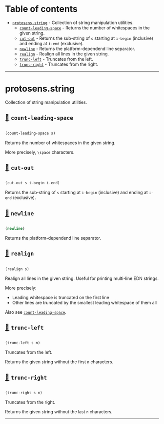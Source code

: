 # Table of contents
-  [`protosens.string`](#protosens.string)  - Collection of string manipulation utilities.
    -  [`count-leading-space`](#protosens.string/count-leading-space) - Returns the number of whitespaces in the given string.
    -  [`cut-out`](#protosens.string/cut-out) - Returns the sub-string of <code>s</code> starting at <code>i-begin</code> (inclusive) and ending at <code>i-end</code> (exclusive).
    -  [`newline`](#protosens.string/newline) - Returns the platform-dependend line separator.
    -  [`realign`](#protosens.string/realign) - Realign all lines in the given string.
    -  [`trunc-left`](#protosens.string/trunc-left) - Truncates from the left.
    -  [`trunc-right`](#protosens.string/trunc-right) - Truncates from the right.

-----
# <a name="protosens.string">protosens.string</a>


Collection of string manipulation utilities.




## <a name="protosens.string/count-leading-space">[:page_facing_up:](https://github.com/protosens/monorepo.cljc/blob/develop/module/string/src/main/clj/protosens/string.clj#L19-L31) `count-leading-space`</a>
``` clojure

(count-leading-space s)
```


Returns the number of whitespaces in the given string.
  
   More precisely, `\space` characters.

## <a name="protosens.string/cut-out">[:page_facing_up:](https://github.com/protosens/monorepo.cljc/blob/develop/module/string/src/main/clj/protosens/string.clj#L35-L44) `cut-out`</a>
``` clojure

(cut-out s i-begin i-end)
```


Returns the sub-string of `s` starting at `i-begin` (inclusive) and ending
   at `i-end` (exclusive).

## <a name="protosens.string/newline">[:page_facing_up:](https://github.com/protosens/monorepo.cljc/blob/develop/module/string/src/main/clj/protosens/string.clj#L48-L54) `newline`</a>
``` clojure

(newline)
```


Returns the platform-dependend line separator.

## <a name="protosens.string/realign">[:page_facing_up:](https://github.com/protosens/monorepo.cljc/blob/develop/module/string/src/main/clj/protosens/string.clj#L58-L88) `realign`</a>
``` clojure

(realign s)
```


Realign all lines in the given string.
   Useful for printing multi-line EDN strings.
 
   More precisely:

   - Leading whitespace is truncated on the first line
   - Other lines are truncated by the smallest leading whitespace of them all
  
   Also see [`count-leading-space`](#protosens.string/count-leading-space).

## <a name="protosens.string/trunc-left">[:page_facing_up:](https://github.com/protosens/monorepo.cljc/blob/develop/module/string/src/main/clj/protosens/string.clj#L92-L102) `trunc-left`</a>
``` clojure

(trunc-left s n)
```


Truncates from the left.
  
   Returns the given `s`tring without the first `n` characters.

## <a name="protosens.string/trunc-right">[:page_facing_up:](https://github.com/protosens/monorepo.cljc/blob/develop/module/string/src/main/clj/protosens/string.clj#L106-L117) `trunc-right`</a>
``` clojure

(trunc-right s n)
```


Truncates from the right.
  
   Returns the given `s`tring without the last `n` characters.

-----
